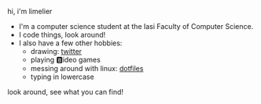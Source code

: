 hi, i'm limelier

- I'm a computer science student at the Iasi Faculty of Computer Science.
- I code things, look around!
- I also have a few other hobbies:
  - drawing: [twitter](https://twitter.com/limelier_draws)
  - playing :b:ideo games
  - messing around with linux: [dotfiles](https://github.com/limelier/dots)
  - typing in lowercase
  
look around, see what you can find!
